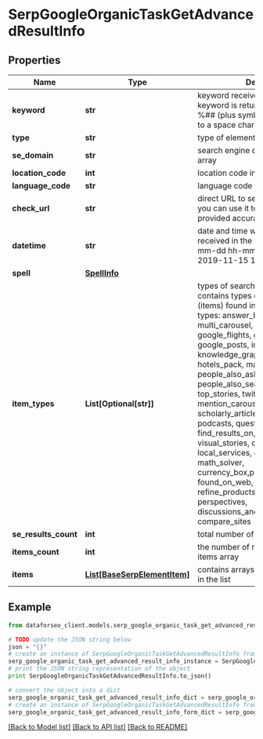 # SerpGoogleOrganicTaskGetAdvancedResultInfo


## Properties

Name | Type | Description | Notes
------------ | ------------- | ------------- | -------------
**keyword** | **str** | keyword received in a POST array the keyword is returned with decoded %## (plus symbol ‘+’ will be decoded to a space character) | [optional] 
**type** | **str** | type of element | [optional] 
**se_domain** | **str** | search engine domain in a POST array | [optional] 
**location_code** | **int** | location code in a POST array | [optional] 
**language_code** | **str** | language code in a POST array | [optional] 
**check_url** | **str** | direct URL to search engine results you can use it to make sure that we provided accurate results | [optional] 
**datetime** | **str** | date and time when the result was received in the UTC format: “yyyy-mm-dd hh-mm-ss +00:00” example: 2019-11-15 12:57:46 +00:00 | [optional] 
**spell** | [**SpellInfo**](SpellInfo.md) |  | [optional] 
**item_types** | **List[Optional[str]]** | types of search results in SERP contains types of search results (items) found in SERP. possible item types: answer_box, app, carousel, multi_carousel, featured_snippet, google_flights, google_reviews, google_posts, images, jobs, knowledge_graph, local_pack, hotels_pack, map, organic, paid, people_also_ask, related_searches, people_also_search, shopping, top_stories, twitter, video, events, mention_carousel, recipes, top_sights, scholarly_articles, popular_products, podcasts, questions_and_answers, find_results_on, stocks_box, visual_stories, commercial_units, local_services, google_hotels, math_solver, currency_box,product_considerations, found_on_web, short_videos, refine_products, explore_brands, perspectives, discussions_and_forums, compare_sites | [optional] 
**se_results_count** | **int** | total number of results in SERP | [optional] 
**items_count** | **int** | the number of results returned in the items array | [optional] 
**items** | [**List[BaseSerpElementItem]**](BaseSerpElementItem.md) | contains arrays of elements available in the list | [optional] 

## Example

```python
from dataforseo_client.models.serp_google_organic_task_get_advanced_result_info import SerpGoogleOrganicTaskGetAdvancedResultInfo

# TODO update the JSON string below
json = "{}"
# create an instance of SerpGoogleOrganicTaskGetAdvancedResultInfo from a JSON string
serp_google_organic_task_get_advanced_result_info_instance = SerpGoogleOrganicTaskGetAdvancedResultInfo.from_json(json)
# print the JSON string representation of the object
print SerpGoogleOrganicTaskGetAdvancedResultInfo.to_json()

# convert the object into a dict
serp_google_organic_task_get_advanced_result_info_dict = serp_google_organic_task_get_advanced_result_info_instance.to_dict()
# create an instance of SerpGoogleOrganicTaskGetAdvancedResultInfo from a dict
serp_google_organic_task_get_advanced_result_info_form_dict = serp_google_organic_task_get_advanced_result_info.from_dict(serp_google_organic_task_get_advanced_result_info_dict)
```
[[Back to Model list]](../README.md#documentation-for-models) [[Back to API list]](../README.md#documentation-for-api-endpoints) [[Back to README]](../README.md)


